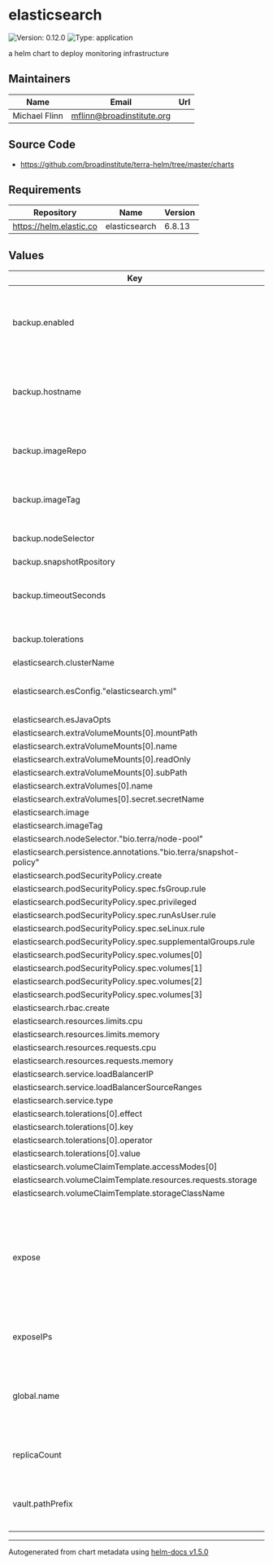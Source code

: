 # elasticsearch

![Version: 0.12.0](https://img.shields.io/badge/Version-0.12.0-informational?style=flat-square) ![Type: application](https://img.shields.io/badge/Type-application-informational?style=flat-square)

a helm chart to deploy monitoring infrastructure

## Maintainers

| Name | Email | Url |
| ---- | ------ | --- |
| Michael Flinn | mflinn@broadinstitute.org |  |

## Source Code

* <https://github.com/broadinstitute/terra-helm/tree/master/charts>

## Requirements

| Repository | Name | Version |
|------------|------|---------|
| https://helm.elastic.co | elasticsearch | 6.8.13 |

## Values

| Key | Type | Default | Description |
|-----|------|---------|-------------|
| backup.enabled | bool | `false` | Whether to run nightly snapshots of the ES cluster backed up to GCS |
| backup.hostname | string | `nil` | hostname of the elasticsearch server the backup job will snapshot |
| backup.imageRepo | string | `"us-central1-docker.pkg.dev/dsp-artifact-registry/elasticsearch-backup/elasticsearch-backup"` | specify an image repository for the backup job |
| backup.imageTag | string | `"1.0.0"` | specify a tag for the image running the backup job |
| backup.nodeSelector | object | `{}` | NodeSelector for backup Cronjob pods |
| backup.snapshotRpository | string | `nil` |  |
| backup.timeoutSeconds | int | `7200` | amount of time after which job automatically fails |
| backup.tolerations | list | `[]` | Tolerations for backup Cronjob pods |
| elasticsearch.clusterName | string | `"elasticsearch5a"` |  |
| elasticsearch.esConfig."elasticsearch.yml" | string | `"http:\n  cors:\n    enabled: true\n    allow-origin: '*'\nxpack:\n  graph:\n    enabled: false\n  ml:\n    enabled: false\n  monitoring:\n    enabled: false\n  security:\n    enabled: false\n  watcher:\n    enabled: false\n"` |  |
| elasticsearch.esJavaOpts | string | `"-Xms3500m -Xmx3500m"` |  |
| elasticsearch.extraVolumeMounts[0].mountPath | string | `"/usr/share/elasticsearch/config/snapshot_credentials.json"` |  |
| elasticsearch.extraVolumeMounts[0].name | string | `"snapshot-sa"` |  |
| elasticsearch.extraVolumeMounts[0].readOnly | bool | `true` |  |
| elasticsearch.extraVolumeMounts[0].subPath | string | `"snapshot_credentials.json"` |  |
| elasticsearch.extraVolumes[0].name | string | `"snapshot-sa"` |  |
| elasticsearch.extraVolumes[0].secret.secretName | string | `"elasticsearch-gcs-sa"` |  |
| elasticsearch.image | string | `"docker.io/broadinstitute/elasticsearch"` |  |
| elasticsearch.imageTag | string | `"5.4.0_6"` |  |
| elasticsearch.nodeSelector."bio.terra/node-pool" | string | `"elasticsearch"` |  |
| elasticsearch.persistence.annotations."bio.terra/snapshot-policy" | string | `"terra-snapshot-policy"` |  |
| elasticsearch.podSecurityPolicy.create | bool | `true` |  |
| elasticsearch.podSecurityPolicy.spec.fsGroup.rule | string | `"RunAsAny"` |  |
| elasticsearch.podSecurityPolicy.spec.privileged | bool | `true` |  |
| elasticsearch.podSecurityPolicy.spec.runAsUser.rule | string | `"RunAsAny"` |  |
| elasticsearch.podSecurityPolicy.spec.seLinux.rule | string | `"RunAsAny"` |  |
| elasticsearch.podSecurityPolicy.spec.supplementalGroups.rule | string | `"RunAsAny"` |  |
| elasticsearch.podSecurityPolicy.spec.volumes[0] | string | `"secret"` |  |
| elasticsearch.podSecurityPolicy.spec.volumes[1] | string | `"configMap"` |  |
| elasticsearch.podSecurityPolicy.spec.volumes[2] | string | `"persistentVolumeClaim"` |  |
| elasticsearch.podSecurityPolicy.spec.volumes[3] | string | `"emptyDir"` |  |
| elasticsearch.rbac.create | bool | `true` |  |
| elasticsearch.resources.limits.cpu | int | `2` |  |
| elasticsearch.resources.limits.memory | string | `"8Gi"` |  |
| elasticsearch.resources.requests.cpu | int | `2` |  |
| elasticsearch.resources.requests.memory | string | `"8Gi"` |  |
| elasticsearch.service.loadBalancerIP | string | `nil` |  |
| elasticsearch.service.loadBalancerSourceRanges | list | `[]` |  |
| elasticsearch.service.type | string | `"LoadBalancer"` |  |
| elasticsearch.tolerations[0].effect | string | `"NoSchedule"` |  |
| elasticsearch.tolerations[0].key | string | `"bio.terra/workload"` |  |
| elasticsearch.tolerations[0].operator | string | `"Equal"` |  |
| elasticsearch.tolerations[0].value | string | `"elasticsearch"` |  |
| elasticsearch.volumeClaimTemplate.accessModes[0] | string | `"ReadWriteOnce"` |  |
| elasticsearch.volumeClaimTemplate.resources.requests.storage | string | `"200Gi"` |  |
| elasticsearch.volumeClaimTemplate.storageClassName | string | `"terra-ssd-zonal"` |  |
| expose | bool | `false` | If true will create a loadbalancer service for each pod, enables using the transport client from outside the cluster |
| exposeIPs | list | `[]` | List of ips to associate with each ES pod |
| global.name | string | `"elasticsearch"` | A name for the deployment that will be substituted into resource definitions |
| replicaCount | int | `3` | number of elasticsearch replicas to expose. |
| vault.pathPrefix | string | `nil` | path where elasticsearch secrets are stored in vault |

----------------------------------------------
Autogenerated from chart metadata using [helm-docs v1.5.0](https://github.com/norwoodj/helm-docs/releases/v1.5.0)
